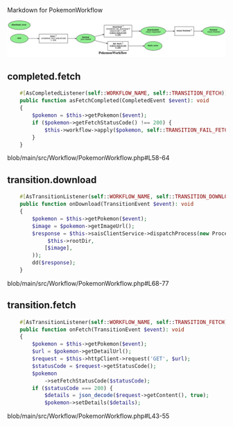 Markdown for PokemonWorkflow

![PokemonWorkflow.svg](PokemonWorkflow.svg)



## completed.fetch

```php
    #[AsCompletedListener(self::WORKFLOW_NAME, self::TRANSITION_FETCH)]
    public function asFetchCompleted(CompletedEvent $event): void
    {
        $pokemon = $this->getPokemon($event);
        if ($pokemon->getFetchStatusCode() !== 200) {
            $this->workflow->apply($pokemon, self::TRANSITION_FAIL_FETCH);
        }
    }
```
blob/main/src/Workflow/PokemonWorkflow.php#L58-64
        
    

## transition.download

```php
    #[AsTransitionListener(self::WORKFLOW_NAME, self::TRANSITION_DOWNLOAD)]
    public function onDownload(TransitionEvent $event): void
    {
        $pokemon = $this->getPokemon($event);
        $image = $pokemon->getImageUrl();
        $response = $this->saisClientService->dispatchProcess(new ProcessPayload(
             $this->rootDir,
            [$image],
        ));
        dd($response);
    }
```
blob/main/src/Workflow/PokemonWorkflow.php#L68-77
        
    
## transition.fetch

```php
    #[AsTransitionListener(self::WORKFLOW_NAME, self::TRANSITION_FETCH)]
    public function onFetch(TransitionEvent $event): void
    {
        $pokemon = $this->getPokemon($event);
        $url = $pokemon->getDetailUrl();
        $request = $this->httpClient->request('GET', $url);
        $statusCode = $request->getStatusCode();
        $pokemon
            ->setFetchStatusCode($statusCode);
        if ($statusCode === 200) {
            $details = json_decode($request->getContent(), true);
            $pokemon->setDetails($details);
```
blob/main/src/Workflow/PokemonWorkflow.php#L43-55
        
    